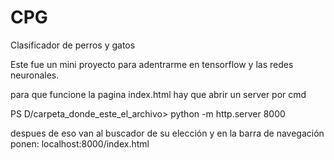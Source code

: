 # CPG
Clasificador de perros y gatos

Este fue un mini proyecto para adentrarme en tensorflow y las redes neuronales.

para que funcione la pagina index.html hay que abrir un server por cmd

PS D/carpeta_donde_este_el_archivo> python -m http.server 8000

despues de eso van al buscador de su elección y en la barra de navegación ponen: localhost:8000/index.html 
